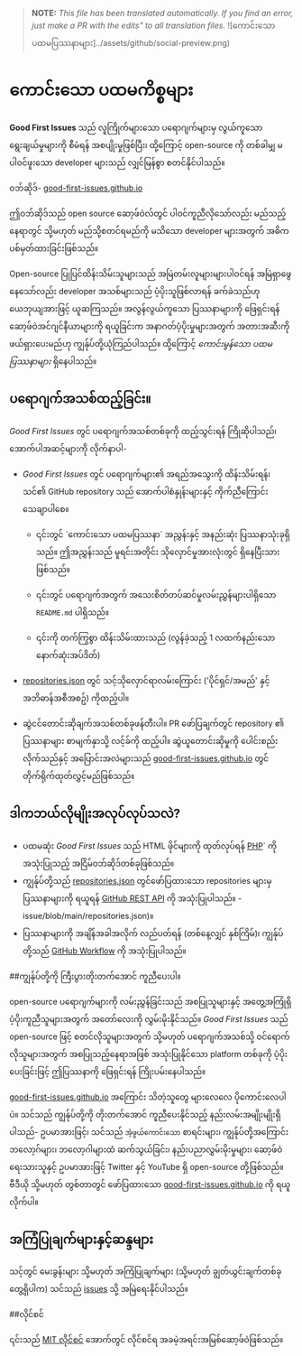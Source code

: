 >**NOTE:** _This file has been translated automatically. If you find an error, just make a PR with the edits" to all translation files._
![ကောင်းသော ပထမပြဿနာများ]../assets/github/social-preview.png)

# ကောင်းသော ပထမကိစ္စများ

**Good First Issues** သည် လူကြိုက်များသော ပရောဂျက်များမှ လွယ်ကူသော ရွေးချယ်မှုများကို စီမံရန် အစပျိုးမှုဖြစ်ပြီး၊ ထို့ကြောင့် open-source ကို တစ်ခါမျှ မပါဝင်ဖူးသော developer များသည် လျှင်မြန်စွာ စတင်နိုင်ပါသည်။

ဝဘ်ဆိုဒ်- [good-first-issues.github.io](https://good-first-issues.github.io)

ဤဝဘ်ဆိုဒ်သည် open source ဆော့ဖ်ဝဲလ်တွင် ပါဝင်ကူညီလိုသော်လည်း မည်သည့်နေရာတွင် သို့မဟုတ် မည်သို့စတင်ရမည်ကို မသိသော developer များအတွက် အဓိက ပစ်မှတ်ထားခြင်းဖြစ်သည်။

Open-source ပြုပြင်ထိန်းသိမ်းသူများသည် အမြဲတမ်းလူများများပါဝင်ရန် အမြဲရှာဖွေနေသော်လည်း developer အသစ်များသည် ပံ့ပိုးသူဖြစ်လာရန် ခက်ခဲသည်ဟု ယေဘုယျအားဖြင့် ယူဆကြသည်။ အလွန်လွယ်ကူသော ပြဿနာများကို ဖြေရှင်းရန် ဆော့ဖ်ဝဲအင်ဂျင်နီယာများကို ရယူခြင်းက အနာဂတ်ပံ့ပိုးမှုများအတွက် အတားအဆီးကို ဖယ်ရှားပေးမည်ဟု ကျွန်ုပ်တို့ယုံကြည်ပါသည်။ ထို့ကြောင့် *ကောင်းမွန်သော ပထမပြဿနာများ* ရှိနေပါသည်။

## ပရောဂျက်အသစ်ထည့်ခြင်း။

*Good First Issues* တွင် ပရောဂျက်အသစ်တစ်ခုကို ထည့်သွင်းရန် ကြိုဆိုပါသည်၊ အောက်ပါအဆင့်များကို လိုက်နာပါ-

- *Good First Issues* တွင် ပရောဂျက်များ၏ အရည်အသွေးကို ထိန်းသိမ်းရန်၊ သင်၏ GitHub repository သည် အောက်ပါစံနှုန်းများနှင့် ကိုက်ညီကြောင်း သေချာပါစေ။

     - ၎င်းတွင် `ကောင်းသော ပထမပြဿနာ´ အညွှန်းနှင့် အနည်းဆုံး ပြဿနာသုံးခုရှိသည်။ ဤအညွှန်းသည် မူရင်းအတိုင်း သိုလှောင်မှုအားလုံးတွင် ရှိနေပြီးသားဖြစ်သည်။

     - ၎င်းတွင် ပရောဂျက်အတွက် အသေးစိတ်တပ်ဆင်မှုလမ်းညွှန်များပါရှိသော `README.md` ပါရှိသည်။

     - ၎င်းကို တက်ကြွစွာ ထိန်းသိမ်းထားသည် (လွန်ခဲ့သည့် 1 လထက်နည်းသော နောက်ဆုံးအပ်ဒိတ်)

- [repositories.json](https://github.com/gomzyakov/good-first-issue/blob/main/repositories.json) တွင် သင့်သိုလှောင်ရာလမ်းကြောင်း ('ပိုင်ရှင်/အမည်' နှင့် အဘိဓာန်အစီအစဥ်) ကိုထည့်ပါ။

- ဆွဲငင်တောင်းဆိုချက်အသစ်တစ်ခုဖန်တီးပါ။ PR ဖော်ပြချက်တွင် repository ၏ ပြဿနာများ စာမျက်နှာသို့ လင့်ခ်ကို ထည့်ပါ။ ဆွဲယူတောင်းဆိုမှုကို ပေါင်းစည်းလိုက်သည်နှင့် အပြောင်းအလဲများသည် [good-first-issues.github.io](https://good-first-issues.github.io) တွင် တိုက်ရိုက်ထုတ်လွှင့်မည်ဖြစ်သည်။

## ဒါကဘယ်လိုမျိုးအလုပ်လုပ်သလဲ?

- ပထမဆုံး *Good First Issues* သည် HTML ဖိုင်များကို ထုတ်လုပ်ရန် [PHP](https://www.php.net)` ကို အသုံးပြုသည့် အငြိမ်ဝဘ်ဆိုဒ်တစ်ခုဖြစ်သည်။
- ကျွန်ုပ်တို့သည် [repositories.json](https://github.com/gomzyakov/good-first) တွင်ဖော်ပြထားသော repositories များမှ ပြဿနာများကို ရယူရန် [GitHub REST API](https://docs.github.com/en/rest) ကို အသုံးပြုပါသည်။ -issue/blob/main/repositories.json)။
- ပြဿနာများကို အချိန်အခါအလိုက် လည်ပတ်ရန် (တစ်နေ့လျှင် နှစ်ကြိမ်)၊ ကျွန်ုပ်တို့သည် [GitHub Workflow](https://docs.github.com/en/actions/using-workflows) ကို အသုံးပြုပါသည်။

##ကျွန်ုပ်တို့ကို ကြီးပွားတိုးတက်အောင် ကူညီပေးပါ။

open-source ပရောဂျက်များကို လမ်းညွှန်ခြင်းသည် အစပြုသူများနှင့် အတွေ့အကြုံရှိ ပံ့ပိုးကူညီသူများအတွက် အတော်လေးကို လွှမ်းမိုးနိုင်သည်။ *Good First Issues* သည် open-source ဖြင့် စတင်လိုသူများအတွက် သို့မဟုတ် ပရောဂျက်အသစ်သို့ ဝင်ရောက်လိုသူများအတွက် အစပြုသည့်နေရာအဖြစ် အသုံးပြုနိုင်သော platform တစ်ခုကို ပံ့ပိုးပေးခြင်းဖြင့် ဤပြဿနာကို ဖြေရှင်းရန် ကြိုးပမ်းနေပါသည်။

[good-first-issues.github.io](https://good-first-issues.github.io) အကြောင်း သိတဲ့သူတွေ များလေလေ ပိုကောင်းလေပါပဲ။ သင်သည် ကျွန်ုပ်တို့ကို တိုးတက်အောင် ကူညီပေးနိုင်သည့် နည်းလမ်းအမျိုးမျိုးရှိပါသည်- ဥပမာအားဖြင့်၊ သင်သည် `အံ့ဖွယ်ကောင်းသော` စာရင်းများ၊ ကျွန်ုပ်တို့အကြောင်း ဘလော့ဂ်များ၊ ဘလော့ဂါများထံ ဆက်သွယ်ခြင်း၊ နည်းပညာလွှမ်းမိုးမှုများ၊ ဆော့ဖ်ဝဲရေးသားသူနှင့် ဥပမာအားဖြင့် Twitter နှင့် YouTube ရှိ open-source တို့ဖြစ်သည်။ ဗီဒီယို သို့မဟုတ် တွစ်တာတွင် ဖော်ပြထားသော [good-first-issues.github.io](https://good-first-issues.github.io) ကို ရယူလိုက်ပါ။

## အကြံပြုချက်များနှင့်ဆန္ဒများ

သင့်တွင် မေးခွန်းများ သို့မဟုတ် အကြံပြုချက်များ (သို့မဟုတ် ချွတ်ယွင်းချက်တစ်ခုတွေ့ရှိပါက) သင်သည် [issues](https://github.com/good-first-issues/good-first-issues.github.io/issues) သို့ အမြဲရေးနိုင်ပါသည်။

##လိုင်စင်

၎င်းသည် [MIT လိုင်စင်](https://github.com/good-first-issues/good-first-issues.github.io/blob/main/LICENSE) အောက်တွင် လိုင်စင်ရ အခမဲ့အရင်းအမြစ်ဆော့ဖ်ဝဲဖြစ်သည်။
